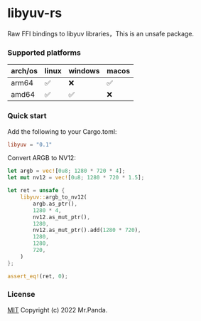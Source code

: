 # libyuv-rs

Raw FFI bindings to libyuv libraries，This is an unsafe package.

### Supported platforms

| arch/os | linux | windows | macos |
|---------|-------|---------|-------|
| arm64   | ✅     | ❌       | ✅     |
| amd64   | ✅     | ✅       | ❌     |

### Quick start

Add the following to your Cargo.toml:

```toml
libyuv = "0.1"
```

Convert ARGB to NV12:

```rs
let argb = vec![0u8; 1280 * 720 * 4];
let mut nv12 = vec![0u8; 1280 * 720 * 1.5];

let ret = unsafe {
    libyuv::argb_to_nv12(
        argb.as_ptr(),
        1280 * 4,
        nv12.as_mut_ptr(),
        1280,
        nv12.as_mut_ptr().add(1280 * 720),
        1280,
        1280,
        720,
    )
};

assert_eq!(ret, 0);
```


### License
[MIT](./LICENSE) Copyright (c) 2022 Mr.Panda.
